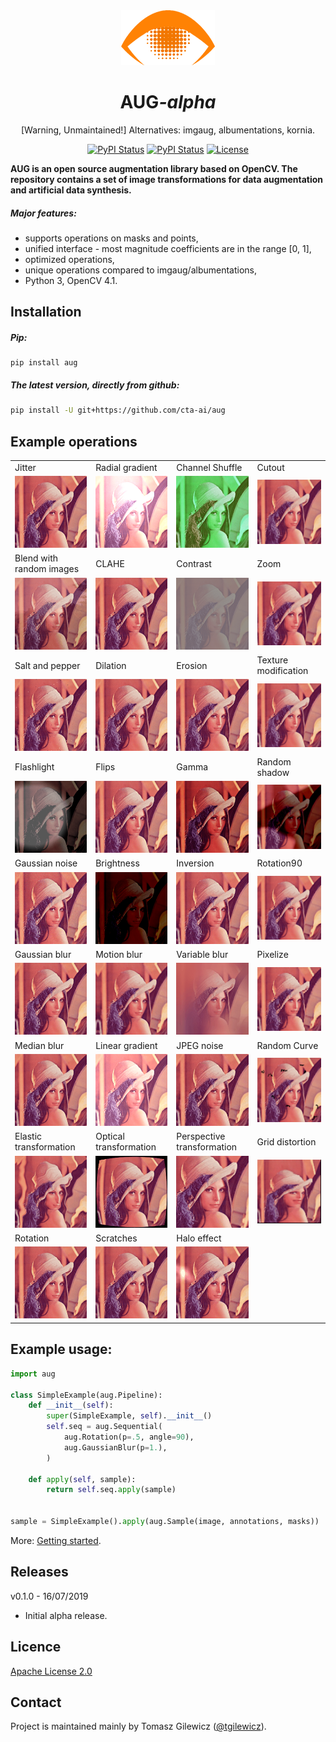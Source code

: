 <div align="center">

<img src="images/logo.png">

# AUG<em>-alpha</em>

[Warning, Unmaintained!] Alternatives: imgaug, albumentations, kornia.

[![PyPI Status](https://badge.fury.io/py/aug.svg)](https://badge.fury.io/py/aug)
[![PyPI Status](https://pepy.tech/badge/aug)](https://pepy.tech/project/aug)
[![License](https://img.shields.io/badge/License-Apache%202.0-blue.svg)](https://opensource.org/licenses/Apache-2.0)

</div>

**AUG is an open source augmentation library based on OpenCV. The repository contains a set of image transformations for data augmentation and artificial data synthesis.** 


##### Major features:

* supports operations on masks and points,
* unified interface - most magnitude coefficients are in the range [0, 1],
* optimized operations,
* unique operations compared to imgaug/albumentations,
* Python 3, OpenCV 4.1.



## Installation

##### Pip:
```
pip install aug
```

##### The latest version, directly from github:
```bash
pip install -U git+https://github.com/cta-ai/aug
```

## Example operations
|   |   |   |   |
|---|---|---|---|
| Jitter | Radial gradient | Channel Shuffle |  Cutout  |
|![drawing](./images/op_jitter.gif "Jitter")|![drawing](./images/op_radial_gradient.gif "Radial Gradient")|![drawing](./images/op_channel_shuffle.gif "Channel Shuffle")|![drawing](./images/op_cutout.gif "Cutout")|
| Blend with random images | CLAHE | Contrast | Zoom |
|![drawing](./images/op_blend.gif "Blend wit random images")|![drawing](./images/op_clahe.gif "CLAHE")|![drawing](./images/op_contrast.gif "Contrast")|![drawing](./images/op_zoom.gif "Zoom")|
| Salt and pepper | Dilation | Erosion | Texture modification |
|![drawing](./images/op_salt_pepper.gif "Salt and pepper")|![drawing](./images/op_dilation.gif "Dilation")|![drawing](./images/op_erosion.gif "Erosion")|![drawing](./images/op_texture.gif "Texture modification")|
| Flashlight | Flips | Gamma | Random shadow |
|![drawing](./images/op_flashlight.gif "Flashlight")|![drawing](./images/op_flip.gif "Flips")|![drawing](./images/op_gamma.gif "Gamma")| ![drawing](./images/op_shadow.gif "Random shadow")|
| Gaussian noise | Brightness | Inversion | Rotation90 |
|![drawing](./images/op_gauss_noise.gif "Gaussian oise")|![drawing](./images/op_global_brightness.gif "Brightness")|![drawing](./images/op_inversion.gif "Inversion")|![drawing](./images/op_rotation90.gif "Rotation90")|
| Gaussian blur | Motion blur | Variable blur | Pixelize |
|![drawing](./images/op_gaussian_blur.gif "Gaussian blur")|![drawing](./images/op_motion_blur.gif "Motion blur")|![drawing](./images/op_variable_blur.gif "Variable blur")|![drawing](./images/op_pixelize.gif "Pixelization")|
| Median blur | Linear gradient | JPEG noise | Random Curve|
|![drawing](./images/op_median_blur.gif "Median blur")|![drawing](./images/op_linear_gradient.gif "Linear gradient")|![drawing](./images/op_jpeg_noise.gif "JPEG noise")|![drawing](./images/op_random_curve.gif "Random curves")|
| Elastic transformation | Optical transformation | Perspective transformation | Grid distortion  |
|![drawing](./images/op_elastic.gif "Elastic transformation")|![drawing](./images/op_optical.gif "Optical transformation")|![drawing](./images/op_perspective.gif "Perspective transformation")|![drawing](./images/op_grid.gif "Grid distortion")|
| Rotation | Scratches | Halo effect | |
|![drawing](./images/op_rotation.gif "Rotation")|![drawing](./images/op_scratches.gif "Scratches")|![drawing](./images/op_halo.gif "Halo effect")|   |


## Example usage:
```python
import aug

class SimpleExample(aug.Pipeline):
    def __init__(self):
        super(SimpleExample, self).__init__()
        self.seq = aug.Sequential(
            aug.Rotation(p=.5, angle=90),
            aug.GaussianBlur(p=1.),
        )

    def apply(self, sample):
        return self.seq.apply(sample)
        

sample = SimpleExample().apply(aug.Sample(image, annotations, masks))


```

More: [Getting started](GETTING_STARTED.md).

## Releases

v0.1.0 - 16/07/2019
 - Initial alpha release.


## Licence
[Apache License 2.0](LICENSE)


## Contact

Project is maintained mainly by Tomasz Gilewicz ([@tgilewicz](https://github.com/tgilewicz)).
